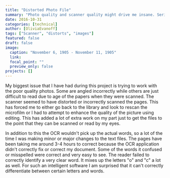 ```yaml
---
title: "Distorted Photo File"
summary: "Photo quality and scanner quality might drive me insane. Seriously."
date: 2016-10-31
categories: [technical]
author: [OliviaEvanoff]
tags: ["Scanner", "distorts", "images"]
featured: false
draft: false
image:
  caption: "November 6, 1905 - November 11, 1905"
  link:
  focal_point: ""
  preview_only: false
projects: []
---
```

My biggest issue that I have had during this project is trying to work with
the poor quality photos. Some are angled incorrectly while others are just
difficult to read due to age of the papers when they were scanned. The
scanner seemed to have distorted or incorrectly scanned the pages. This has
forced me to either go back to the library and look to rescan the microfilm
or I had to attempt to enhance the quality of the picture using editing. This
has added a lot of extra work on my part just to get the files to the point
that they can be scanned or read by my eyes.

In addition to this the OCR wouldn't pick up the actual words, so a lot
of the time I was making minor or major changes to the text files. The pages
have been taking me around 3-4 hours to correct because the OCR application
didn't correctly fix or correct my document. Some of the words it confused or
misspelled were correct and very easy to see. The reader failed to correctly
identify a very clear word. It mixes up the letters "o" and "c" a lot as well.
For such an intelligent software I am surprised that it can't correctly
differentiate between certain letters and words.
